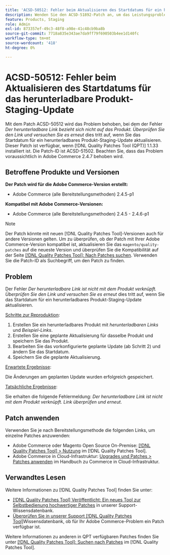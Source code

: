 ```yaml
---
title: 'ACSD-50512: Fehler beim Aktualisieren des Startdatums für ein herunterladbares Produkt-Staging-Update'
description: Wenden Sie den ACSD-51892-Patch an, um das Leistungsproblem von Adobe Commerce zu beheben, bei dem der Fehler *Der herunterladbare Link bezieht sich nicht auf das Produkt.Überprüfen Sie den Link und versuchen Sie es erneut*, tritt beim Aktualisieren des Startdatums für ein herunterladbares Produkt-Staging-Update auf.
feature: Products, Staging
role: Admin
exl-id: 873357ef-49c3-48f8-a98e-41c48cb9ba8b
source-git-commit: 7718a835e343ae7da9ff79f690503b4ee1d140fc
workflow-type: tm+mt
source-wordcount: '418'
ht-degree: 0%

---
```


# ACSD-50512: Fehler beim Aktualisieren des Startdatums für das herunterladbare Produkt-Staging-Update

Mit dem Patch ACSD-50512 wird das Problem behoben, bei dem der Fehler *Der herunterladbare Link bezieht sich nicht auf das Produkt. Überprüfen Sie den Link und versuchen Sie es erneut* dies tritt auf, wenn Sie das Startdatum für ein herunterladbares Produkt-Staging-Update aktualisieren. Dieser Patch ist verfügbar, wenn [!DNL Quality Patches Tool (QPT)] 1.1.33 installiert ist. Die Patch-ID ist ACSD-51502. Beachten Sie, dass das Problem voraussichtlich in Adobe Commerce 2.4.7 behoben wird.

## Betroffene Produkte und Versionen

**Der Patch wird für die Adobe Commerce-Version erstellt:**

* Adobe Commerce (alle Bereitstellungsmethoden) 2.4.5-p1

**Kompatibel mit Adobe Commerce-Versionen:**

* Adobe Commerce (alle Bereitstellungsmethoden) 2.4.5 - 2.4.6-p1

>[!NOTE]
>
>Der Patch könnte mit neuen [!DNL Quality Patches Tool]-Versionen auch für andere Versionen gelten. Um zu überprüfen, ob der Patch mit Ihrer Adobe Commerce-Version kompatibel ist, aktualisieren Sie das `magento/quality-patches` auf die neueste Version und überprüfen Sie die Kompatibilität auf der Seite [[!DNL Quality Patches Tool]: Nach Patches suchen](https://experienceleague.adobe.com/tools/commerce-quality-patches/index.html). Verwenden Sie die Patch-ID als Suchbegriff, um den Patch zu finden.

## Problem

Der Fehler *Der herunterladbare Link ist nicht mit dem Produkt verknüpft. Überprüfen Sie den Link und versuchen Sie es erneut* dies tritt auf, wenn Sie das Startdatum für ein herunterladbares Produkt-Staging-Update aktualisieren.

<u>Schritte zur Reproduktion</u>:

1. Erstellen Sie ein herunterladbares Produkt mit *herunterladbaren Links* und *Beispiel-Links*.
1. Erstellen Sie eine geplante Aktualisierung für dasselbe Produkt und speichern Sie das Produkt.
1. Bearbeiten Sie das vorkonfigurierte geplante Update (ab Schritt 2) und ändern Sie das Startdatum.
1. Speichern Sie die geplante Aktualisierung.

<u>Erwartete Ergebnisse</u>:

Die Änderungen am geplanten Update wurden erfolgreich gespeichert.

<u>Tatsächliche Ergebnisse</u>:

Sie erhalten die folgende Fehlermeldung: *Der herunterladbare Link ist nicht mit dem Produkt verknüpft. Link überprüfen und erneut*.

## Patch anwenden

Verwenden Sie je nach Bereitstellungsmethode die folgenden Links, um einzelne Patches anzuwenden:

* Adobe Commerce oder Magento Open Source On-Premise: [[!DNL Quality Patches Tool] > Nutzung](https://experienceleague.adobe.com/docs/commerce-operations/tools/quality-patches-tool/usage.html) im [!DNL Quality Patches Tool].
* Adobe Commerce in Cloud-Infrastruktur: [Upgrades und Patches > Patches anwenden](https://experienceleague.adobe.com/docs/commerce-cloud-service/user-guide/develop/upgrade/apply-patches.html) im Handbuch zu Commerce in Cloud-Infrastruktur.

## Verwandtes Lesen

Weitere Informationen zu [!DNL Quality Patches Tool] finden Sie unter:

* [[!DNL Quality Patches Tool] Veröffentlicht: Ein neues Tool zur Selbstbedienung hochwertiger Patches](/help/announcements/adobe-commerce-announcements/magento-quality-patches-released-new-tool-to-self-serve-quality-patches.md) in unserer Support-Wissensdatenbank.
* [Überprüfen Sie in unserer Support [!DNL Quality Patches Tool]](/help/support-tools/patches-available-in-qpt-tool/check-patch-for-magento-issue-with-magento-quality-patches.md)Wissensdatenbank, ob für Ihr Adobe Commerce-Problem ein Patch verfügbar ist.

Weitere Informationen zu anderen in QPT verfügbaren Patches finden Sie unter [[!DNL Quality Patches Tool]: Suchen nach Patches](https://experienceleague.adobe.com/tools/commerce-quality-patches/index.html) im [!DNL Quality Patches Tool].
